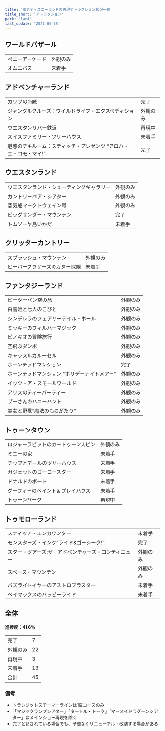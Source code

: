 ```yaml
---
title: '東京ディズニーランドの再現アトラクション状況一覧'
title_short: 'アトラクション'
park: 'land'
last_update: '2021-06-08'
---
```




## ワールドバザール

| | |
| ------ | ----------- |
| ペニーアーケード | 外観のみ |
| オムニバス | 未着手 |


## アドベンチャーランド

| | |
| ------ | ----------- |
| カリブの海賊 | 完了 |
| ジャングルクルーズ：ワイルドライフ・エクスペディション | 外観のみ |
| ウエスタンリバー鉄道 | 再現中 |
| スイスファミリー・ツリーハウス | 未着手 |
| 魅惑のチキルーム：スティッチ・プレゼンツ “アロハ・エ・コモ・マイ!” | 完了 |


## ウエスタンランド

| | |
| ------ | ----------- |
| ウエスタンランド・シューティングギャラリー | 外観のみ |
| カントリーベア・シアター | 外観のみ |
| 蒸気船マークトウェイン号 | 外観のみ |
| ビッグサンダー・マウンテン | 完了 |
| トムソーヤ島いかだ | 未着手 |


## クリッターカントリー

| | |
| ------ | ----------- |
| スプラッシュ・マウンテン | 外観のみ |
| ビーバーブラザーズのカヌー探険 | 未着手 |


## ファンタジーランド

| | |
| ------ | ----------- |
| ピーターパン空の旅 | 外観のみ |
| 白雪姫と七人のこびと | 外観のみ |
| シンデレラのフェアリーテイル・ホール | 外観のみ |
| ミッキーのフィルハーマジック | 外観のみ |
| ピノキオの冒険旅行 | 外観のみ |
| 空飛ぶダンボ | 外観のみ |
| キャッスルカルーセル | 外観のみ |
| ホーンテッドマンション | 完了 |
| ホーンテッドマンション "ホリデーナイトメアー" | 外観のみ |
| イッツ・ア・スモールワールド | 外観のみ |
| アリスのティーパーティー | 外観のみ |
| プーさんのハニーハント | 外観のみ |
| 美女と野獣“魔法のものがたり” | 外観のみ |


## トゥーンタウン

| | |
| ------ | ----------- |
| ロジャーラビットのカートゥーンスピン | 外観のみ |
| ミニーの家 | 未着手 |
| チップとデールのツリーハウス | 未着手 |
| ガジェットのゴーコースター | 未着手 |
| ドナルドのボート | 未着手 |
| グーフィーのペイント＆プレイハウス | 未着手 |
| トゥーンパーク | 再現中 |


## トゥモローランド

| | |
| ------ | ----------- |
| スティッチ・エンカウンター | 未着手 |
| モンスターズ・インク“ライド&ゴーシーク!” | 完了 |
| スター・ツアーズ:ザ・アドベンチャーズ・コンティニュー | 外観のみ |
| スペース・マウンテン | 外観のみ |
| バズライトイヤーのアストロブラスター | 未着手 |
| ベイマックスのハッピーライド | 未着手 |

## 全体

#### 進捗度：41.6%

| | |
| ------ | ----------- |
| 完了 | 7 |
| 外観のみ | 22 |
| 再現中 | 3 |
| 未着手 | 13 |
| 合計 | 45 |


### 備考

 - トランジットスチーマーラインは1周コースのみ
 - 「マジックランプシアター」「タートル・トーク」「マーメイドラグーンシアター」はメインショー再現を除く
 - 完了と記されている場合でも、予告なくリニューアル・改装する場合がある